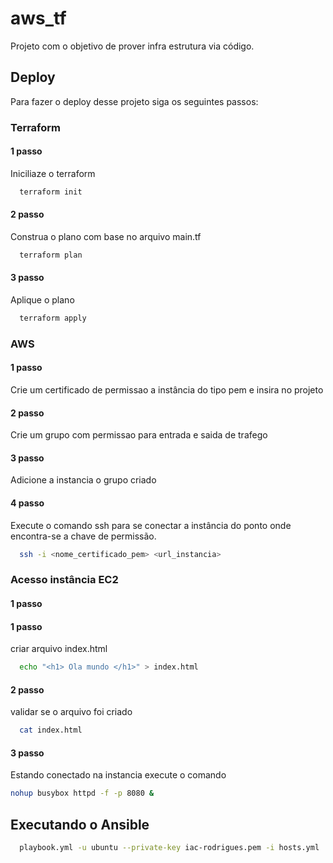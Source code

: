 
# aws_tf 

Projeto com o objetivo de prover infra estrutura via código.

## Deploy

Para fazer o deploy desse projeto siga os seguintes passos:

### Terraform 

#### 1 passo
Iniciliaze o terraform

```bash
  terraform init
```

#### 2 passo 
Construa o plano com base no arquivo main.tf 

```bash
  terraform plan
```

#### 3 passo 
Aplique o plano

```bash
  terraform apply
```

### AWS 

#### 1 passo 
Crie um certificado de permissao a instância do tipo pem e insira no projeto

#### 2 passo 
Crie um grupo com permissao para entrada e saida de trafego 

#### 3 passo 
Adicione a instancia o grupo criado 

#### 4 passo 
Execute o comando ssh para se conectar a instância do ponto onde encontra-se 
a chave de permissão. 

```bash
  ssh -i <nome_certificado_pem> <url_instancia>
```

### Acesso instância EC2

#### 1 passo 

#### 1 passo 
criar arquivo index.html 
```bash
  echo "<h1> Ola mundo </h1>" > index.html
```

#### 2 passo 
validar se o arquivo foi criado 
```bash
  cat index.html
```

#### 3 passo 
Estando conectado na instancia execute o comando 
```bash
nohup busybox httpd -f -p 8080 &
```

## Executando o Ansible 

```bash
  playbook.yml -u ubuntu --private-key iac-rodrigues.pem -i hosts.yml
```